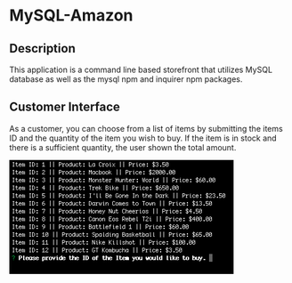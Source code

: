 # MySQL-Amazon

## Description

This application is a command line based storefront that utilizes MySQL database as well as the mysql npm and inquirer npm packages. 

## Customer Interface

As a customer, you can choose from a list of items by submitting the items ID and the quantity of the item you wish to buy. If the item is in stock and there is a sufficient quantity, the user shown the total amount.

![Bamazon customer display](images/customer-1.png)


